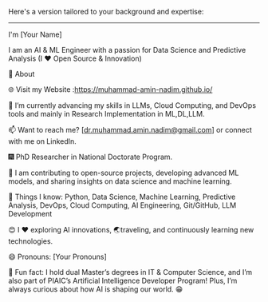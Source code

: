 Here's a version tailored to your background and expertise:

---

I'm [Your Name]

I am an AI & ML Engineer with a passion for Data Science and Predictive Analysis (I ❤️ Open Source & Innovation)

🧐 About

🌐 Visit my Website :https://muhammad-amin-nadim.github.io/

🌱 I’m currently advancing my skills in LLMs, Cloud Computing, and DevOps tools and mainly in Research Implementation in ML,DL,LLM.

📫 Want to reach me? [dr.muhammad.amin.nadim@gmail.com] or connect with me on LinkedIn.

🎆 PhD Researcher in National Doctorate Program.

🔭 I am contributing to open-source projects, developing advanced ML models, and sharing insights on data science and machine learning.

👀 Things I know: Python, Data Science, Machine Learning, Predictive Analysis, DevOps, Cloud Computing, AI Engineering, Git/GitHub, LLM Development

😍 I ❤️ exploring AI innovations, 🌏traveling, and continuously learning new technologies.

😄 Pronouns: [Your Pronouns]

🌙 Fun fact: I hold dual Master’s degrees in IT & Computer Science, and I’m also part of PIAIC’s Artificial Intelligence Developer Program! Plus, I’m always curious about how AI is shaping our world. 😁
